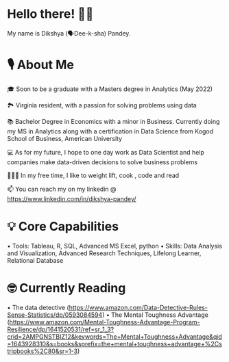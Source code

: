 # Hello there! 👋🏽

My name is Dikshya (🗣Dee-k-sha) Pandey.

# 🎙 About Me

🎓 Soon to be a graduate with a Masters degree in Analytics (May 2022)

🏞 Virginia resident, with a passion for solving problems using data 

📚 Bachelor Degree in Economics with a minor in Business. Currently doing my MS in Analytics along with a certification in Data Science from Kogod School of Business, American University

💻 As for my future, I hope to one day work as Data Scientist and help companies make data-driven decisions to solve business problems

🏋🏽‍♀️ In my free time, I like to weight lift, cook , code and read

📫 You can reach my on my linkedin @ https://www.linkedin.com/in/dikshya-pandey/

# 💡 Core Capabilities

• Tools:  Tableau, R, SQL, Advanced MS Excel, python
• Skills: Data Analysis and Visualization, Advanced Research Techniques, Lifelong Learner, Relational Database

# 🤓 Currently Reading
• The data detective  (https://www.amazon.com/Data-Detective-Rules-Sense-Statistics/dp/0593084594)
• The Mental Toughness Advantage (https://www.amazon.com/Mental-Toughness-Advantage-Program-Resilience/dp/1641520531/ref=sr_1_3?crid=2AMPGNSTBIZ12&keywords=The+Mental+Toughness+Advantage&qid=1643928310&s=books&sprefix=the+mental+toughness+advantage+%2Cstripbooks%2C80&sr=1-3)





<!---
Datience/Datience is a ✨ special ✨ repository because its `README.md` (this file) appears on your GitHub profile.
You can click the Preview link to take a look at your changes.
--->
